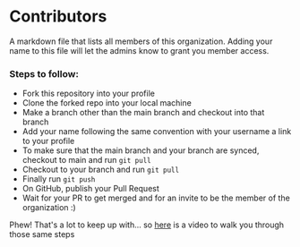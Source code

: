 # Contributors
A markdown file that lists all members of this organization. Adding your name to this file will let the admins know to grant you member access.

### Steps to follow:
- Fork this repository into your profile
- Clone the forked repo into your local machine
- Make a branch other than the main branch and checkout into that branch
- Add your name following the same convention with your username a link to your profile
- To make sure that the main branch and your branch are synced, checkout to main and run ```git pull```
- Checkout to your branch and run ```git pull```
- Finally run ```git push```
- On GitHub, publish your Pull Request
- Wait for your PR to get merged and for an invite to be the member of the organization :)

Phew! That's a lot to keep up with... so [here](https://youtu.be/c6b6B9oN4Vg) is a video to walk you through those same steps
